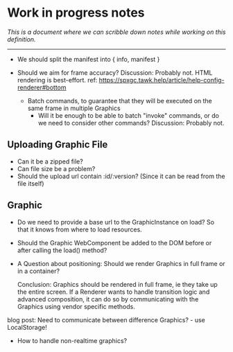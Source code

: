 # Work in progress notes

_This is a document where we can scribble down notes while working on this definition._

---


* We should split the manifest into { info, manifest }

* Should we aim for frame accuracy?
  Discussion: Probably not. HTML rendering is best-effort. ref: https://spxgc.tawk.help/article/help-config-renderer#bottom


    * Batch commands, to guarantee that they will be executed on the same frame in multiple Graphics
        * Will it be enough to be able to batch "invoke" commands, or do we need to consider other commands?
    Discussion: Probably not.


## Uploading Graphic File


* Can it be a zipped file?
* Can file size be a problem?
* Should the upload url contain :id/:version? (Since it can be read from the file itself)


## Graphic

* Do we need to provide a base url to the GraphicInstance on load? So that it knows from where to load resources.
* Should the Graphic WebComponent be added to the DOM before or after calling the load() method?


* A Question about positioning:
    Should we render Graphics in full frame or in a container?

    Conclusion: Graphics should be rendered in full frame, ie they take up the entire screen.
    If a Renderer wants to handle transition logic and advanced composition, it can do so by communicating with the Graphics using vendor specific methods.

blog post: Need to communicate between difference Graphics? - use LocalStorage!

* How to handle non-realtime graphics?

